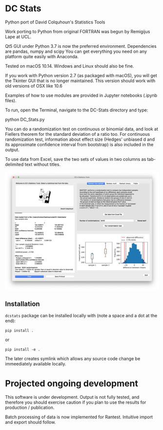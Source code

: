 # DC Stats
Python port of David Colquhoun's Statistics Tools

Work porting to Python from original FORTRAN was begun by Remigijus Lape at UCL. 

Qt5 GUI under Python 3.7 is now the preferred environment. 
Dependencies are pandas, numpy and scipy 
You can get everything you need on any platform quite easily with Anaconda. 

Tested on macOS 10.14. Windows and Linux should also be fine. 

If you work with Python version 2.7 (as packaged with macOS), you will get the Tkinter GUI that is no longer maintained. This version should work with old versions of OSX like 10.6

Examples of how to use modules are provided in Jupyter notebooks (.ipynb files). 

To run, open the Terminal, navigate to the DC-Stats directory and type:

  python DC_Stats.py

You can do a randomization test on continuous or binomial data, and look at Fiellers theorem for the standard deviation of a ratio too. For continuous randomization test, information about effect size (Hedges' unbiased d and its approximate confidence interval from bootstrap) is also included in the output. 

To use data from Excel, save the two sets of values in two columns as tab-delimited text without titles.

![screenshot](Screenshot.png)

## Installation

`dcstats` package can be installed locally with (note a space and a dot at the end):

`pip install .`

or

`pip install -e .`

The later creates symlink which allows any source code change be immeediately available locally.


# Projected ongoing development
This software is under development. Output is not fully tested, and therefore you should exercise caution if you plan to use the results for production / publication. 

Batch processing of data is now implemented for Rantest. Intuitive import and export should follow.


